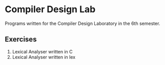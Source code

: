 # Compiler Design Lab
Programs written for the Compiler Design Laboratory in the 6th semester. <br>
## Exercises
1. Lexical Analyser written in C
2. Lexical Analyser written in lex

